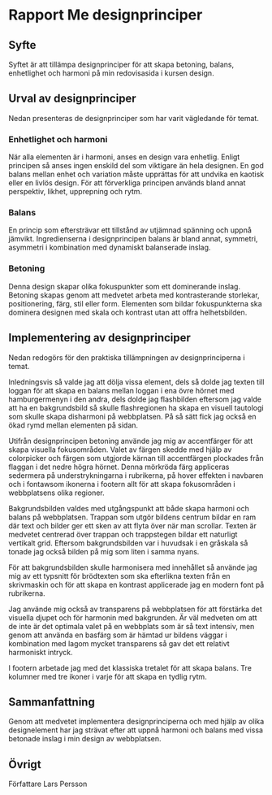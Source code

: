 ---
---

# Rapport Me designprinciper


## Syfte

Syftet är att tillämpa designprinciper för att skapa betoning, balans, enhetlighet och harmoni på min redovisasida i kursen design.


## Urval av designprinciper

Nedan presenteras de designprinciper som har varit vägledande för temat.


### Enhetlighet och harmoni

När alla elementen är i harmoni, anses en design vara enhetlig. Enligt principen så anses ingen enskild del som viktigare än hela designen. En god balans mellan enhet och variation måste upprättas för att undvika en kaotisk eller en livlös design.  För att förverkliga principen används bland annat perspektiv, likhet, upprepning och rytm.


### Balans

En princip  som  eftersträvar ett tillstånd av utjämnad spänning och uppnå jämvikt. Ingredienserna i designprincipen balans är bland annat, symmetri, asymmetri i kombination  med dynamiskt balanserade inslag.


### Betoning

Denna design skapar olika fokuspunkter som ett dominerande inslag. Betoning skapas genom att medvetet arbeta med  kontrasterande storlekar, positionering, färg, stil eller form. Elementen som bildar fokuspunkterna ska dominera designen med skala och kontrast utan att offra helhetsbilden.


## Implementering av designprinciper

Nedan redogörs för den praktiska tillämpningen av designprinciperna i temat.

Inledningsvis så valde jag att dölja vissa element, dels så dolde jag texten till loggan för att skapa en balans mellan loggan i ena övre hörnet med hamburgermenyn i den andra, dels dolde jag flashbilden eftersom jag valde att ha en bakgrundsbild så skulle flashregionen ha skapa en visuell tautologi som skulle skapa disharmoni på webbplatsen. På så sätt fick jag också en ökad rymd mellan elementen på sidan.

Utifrån designprincipen betoning använde jag mig av accentfärger för att skapa visuella fokusområden. Valet av färgen skedde med hjälp av colorpicker och färgen som utgjorde kärnan till accentfärgen plockades från flaggan i det nedre högra hörnet. Denna mörkröda färg appliceras sedermera på understrykningarna i rubrikerna, på hover effekten i navbaren och i fontawsom ikonerna i footern allt för att skapa fokusområden i webbplatsens olika regioner.

Bakgrundsbilden valdes med utgångspunkt att både skapa harmoni och balans på webbplatsen. Trappan som utgör bildens centrum bildar en ram där text och bilder ger ett sken av att flyta över när man scrollar. Texten är medvetet centrerad över trappan  och trappstegen bildar ett naturligt vertikalt grid. Eftersom bakgrundsbilden var i huvudsak i en gråskala så tonade jag också bilden på mig som liten i samma nyans.

För att bakgrundsbilden skulle harmonisera med innehållet så använde jag mig av ett typsnitt för brödtexten som ska efterlikna texten från en skrivmaskin och för att skapa en kontrast applicerade jag en modern font på rubrikerna.

Jag använde mig också av transparens på webbplatsen för att förstärka det visuella djupet och för harmonin med bakgrunden. Är väl medveten om att de inte är det optimala valet på en webbplats som är så text intensiv, men genom att  använda en basfärg som är hämtad ur bildens väggar i kombination med lagom mycket transparens så gav det ett relativt harmoniskt intryck.

I footern arbetade jag med det klassiska tretalet för att skapa balans. Tre kolumner med tre ikoner i varje för att skapa en tydlig rytm.


## Sammanfattning

Genom att medvetet implementera designprinciperna och med hjälp av olika designelement har jag strävat efter att uppnå harmoni och balans med vissa betonade inslag i min design av webbplatsen.





## Övrigt

Författare Lars Persson
